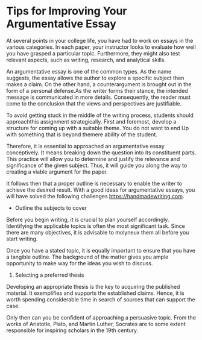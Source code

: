 

<h1> Tips for Improving Your Argumentative Essay</h1>
<p>At several points in your college life, you have had to work on essays in the various categories. In each paper, your instructor looks to evaluate how well you have grasped a particular topic. Furthermore, they might also test relevant aspects, such as writing, research, and analytical skills. </p>
<p>An argumentative essay is one of the common types. As the name suggests, the essay allows the author to explore a specific subject then makes a claim. On the other hand, a counterargument is brought out in the form of a personal defense.As the writer forms their stance, the intended message is communicated in more details. Consequently, the reader must come to the conclusion that the views and perspectives are justifiable. </p>
<p>To avoid getting stuck in the middle of the writing process, students should approachthis assignment strategically. First and foremost, develop a structure for coming up with a suitable theme. You do not want to end Up with something that is beyond themere ability of the student. </p>
<p>Therefore, it is essential to approached an argumentative essay conceptively. It means breaking down the question into its constituent parts. This practice will allow you to determine and justify the relevance and significance of the given subject. Thus, it will guide you along the way to creating a viable argument for the paper. </p>
<p>It follows then that a proper outline is necessary to enable the writer to achieve the desired result. With a good ideas for argumentative essays, you will have solved the following challenges <a href="https://handmadewriting.com">https://handmadewriting.com</a>. </p>
<ul><li>Outline the subjects to cover</li> </ul>
<p>Before you begin writing, it is crucial to plan yourself accordingly. Identifying the applicable topics is often the most significant task. Since there are many objectives, it is advisable to molyneux them all before you start writing. </p>
<p>Once you have a stated topic, it is equally important to ensure that you have a tangible outline. The background of the matter gives you ample opportunity to make way for the ideas you wish to discuss. </p>
<ol><li>Selecting a preferred thesis</li> </ol>
<p>Developing an appropriate thesis is the key to acquiring the published material. It exemplifies and supports the established claims. Hence, it is worth spending considerable time in search of sources that can support the case. </p>
<p>Only then can you be confident of approaching a persuasive topic. From the works of Aristotle, Plato, and Martin Luther, Socrates are to some extent responsible for inspiring scholars in the 19th century. </p>
